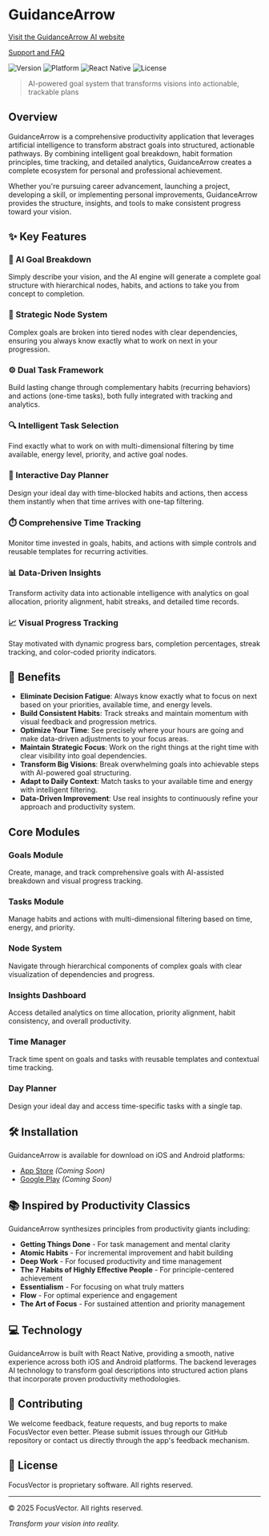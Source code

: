 # GuidanceArrow

[Visit the GuidanceArrow AI website](https://curtis-gaye7.github.io/guidancearrow-website/index.html)

[Support and FAQ](https://curtis-gaye7.github.io/guidancearrow-website/support.html)

![Version](https://img.shields.io/badge/version-1.0.0-blue.svg)
![Platform](https://img.shields.io/badge/platform-iOS%20%7C%20Android-lightgrey.svg)
![React Native](https://img.shields.io/badge/React%20Native-latest-61dafb.svg)
![License](https://img.shields.io/badge/license-Proprietary-red.svg)

> AI-powered goal system that transforms visions into actionable, trackable plans

## Overview

GuidanceArrow is a comprehensive productivity application that leverages artificial intelligence to transform abstract goals into structured, actionable pathways. By combining intelligent goal breakdown, habit formation principles, time tracking, and detailed analytics, GuidanceArrow creates a complete ecosystem for personal and professional achievement.

Whether you're pursuing career advancement, launching a project, developing a skill, or implementing personal improvements, GuidanceArrow provides the structure, insights, and tools to make consistent progress toward your vision.

## ✨ Key Features

### 🤖 AI Goal Breakdown
Simply describe your vision, and the AI engine will generate a complete goal structure with hierarchical nodes, habits, and actions to take you from concept to completion.

### 🌳 Strategic Node System
Complex goals are broken into tiered nodes with clear dependencies, ensuring you always know exactly what to work on next in your progression.

### ⚙️ Dual Task Framework
Build lasting change through complementary habits (recurring behaviors) and actions (one-time tasks), both fully integrated with tracking and analytics.

### 🔍 Intelligent Task Selection
Find exactly what to work on with multi-dimensional filtering by time available, energy level, priority, and active goal nodes.

### 📅 Interactive Day Planner
Design your ideal day with time-blocked habits and actions, then access them instantly when that time arrives with one-tap filtering.

### ⏱️ Comprehensive Time Tracking
Monitor time invested in goals, habits, and actions with simple controls and reusable templates for recurring activities.

### 📊 Data-Driven Insights
Transform activity data into actionable intelligence with analytics on goal allocation, priority alignment, habit streaks, and detailed time records.

### 📈 Visual Progress Tracking
Stay motivated with dynamic progress bars, completion percentages, streak tracking, and color-coded priority indicators.

## 🎯 Benefits

- **Eliminate Decision Fatigue**: Always know exactly what to focus on next based on your priorities, available time, and energy levels.
- **Build Consistent Habits**: Track streaks and maintain momentum with visual feedback and progression metrics.
- **Optimize Your Time**: See precisely where your hours are going and make data-driven adjustments to your focus areas.
- **Maintain Strategic Focus**: Work on the right things at the right time with clear visibility into goal dependencies.
- **Transform Big Visions**: Break overwhelming goals into achievable steps with AI-powered goal structuring.
- **Adapt to Daily Context**: Match tasks to your available time and energy with intelligent filtering.
- **Data-Driven Improvement**: Use real insights to continuously refine your approach and productivity system.

## Core Modules

### Goals Module
Create, manage, and track comprehensive goals with AI-assisted breakdown and visual progress tracking.

### Tasks Module
Manage habits and actions with multi-dimensional filtering based on time, energy, and priority.

### Node System
Navigate through hierarchical components of complex goals with clear visualization of dependencies and progress.

### Insights Dashboard
Access detailed analytics on time allocation, priority alignment, habit consistency, and overall productivity.

### Time Manager
Track time spent on goals and tasks with reusable templates and contextual time tracking.

### Day Planner
Design your ideal day and access time-specific tasks with a single tap.

## 🛠️ Installation

GuidanceArrow is available for download on iOS and Android platforms:

- [App Store](#) *(Coming Soon)*
- [Google Play](#) *(Coming Soon)*

## 📚 Inspired by Productivity Classics

GuidanceArrow synthesizes principles from productivity giants including:

- **Getting Things Done** - For task management and mental clarity
- **Atomic Habits** - For incremental improvement and habit building
- **Deep Work** - For focused productivity and time management
- **The 7 Habits of Highly Effective People** - For principle-centered achievement
- **Essentialism** - For focusing on what truly matters
- **Flow** - For optimal experience and engagement
- **The Art of Focus** - For sustained attention and priority management

## 💻 Technology

GuidanceArrow is built with React Native, providing a smooth, native experience across both iOS and Android platforms. The backend leverages AI technology to transform goal descriptions into structured action plans that incorporate proven productivity methodologies.

## 🤝 Contributing

We welcome feedback, feature requests, and bug reports to make FocusVector even better. Please submit issues through our GitHub repository or contact us directly through the app's feedback mechanism.

## 📄 License

FocusVector is proprietary software. All rights reserved.

---

© 2025 FocusVector. All rights reserved.

*Transform your vision into reality.*
